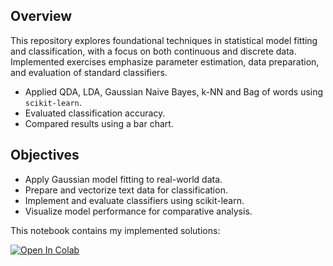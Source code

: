 ## Overview

This repository explores foundational techniques in statistical model fitting and classification, with a focus on both continuous and discrete data. Implemented exercises emphasize parameter estimation, data preparation, and evaluation of standard classifiers.

* Applied QDA, LDA, Gaussian Naive Bayes, k-NN and Bag of words using `scikit-learn`.
* Evaluated classification accuracy.
* Compared results using a bar chart.

## Objectives

* Apply Gaussian model fitting to real-world data.
* Prepare and vectorize text data for classification.
* Implement and evaluate classifiers using scikit-learn.
* Visualize model performance for comparative analysis.

This notebook contains my implemented solutions: 

[![Open In Colab](https://colab.research.google.com/assets/colab-badge.svg)](https://colab.research.google.com/drive/1JItP5q5fM69-nZ-jr-kO3Q6URPOnlKmw?usp=sharing)




